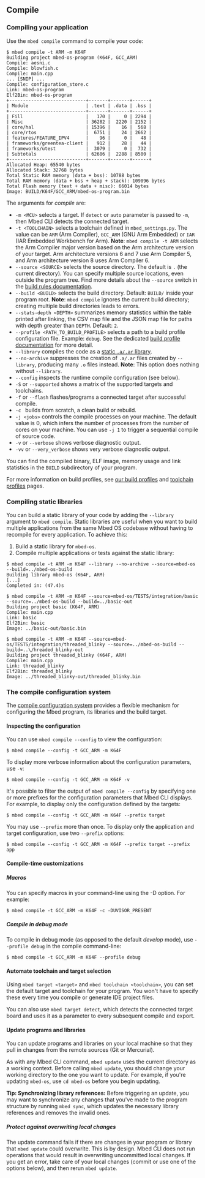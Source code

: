 ## Compile

### Compiling your application

Use the `mbed compile` command to compile your code:

```
$ mbed compile -t ARM -m K64F
Building project mbed-os-program (K64F, GCC_ARM)
Compile: aesni.c
Compile: blowfish.c
Compile: main.cpp
... [SNIP] ...
Compile: configuration_store.c
Link: mbed-os-program
Elf2Bin: mbed-os-program
+----------------------------+-------+-------+------+
| Module                     | .text | .data | .bss |
+----------------------------+-------+-------+------+
| Fill                       |   170 |     0 | 2294 |
| Misc                       | 36282 |  2220 | 2152 |
| core/hal                   | 15396 |    16 |  568 |
| core/rtos                  |  6751 |    24 | 2662 |
| features/FEATURE_IPV4      |    96 |     0 |   48 |
| frameworks/greentea-client |   912 |    28 |   44 |
| frameworks/utest           |  3079 |     0 |  732 |
| Subtotals                  | 62686 |  2288 | 8500 |
+----------------------------+-------+-------+------+
Allocated Heap: 65540 bytes
Allocated Stack: 32768 bytes
Total Static RAM memory (data + bss): 10788 bytes
Total RAM memory (data + bss + heap + stack): 109096 bytes
Total Flash memory (text + data + misc): 66014 bytes
Image: BUILD/K64F/GCC_ARM/mbed-os-program.bin
```

The arguments for *compile* are:

- `-m <MCU>` selects a target. If `detect` or `auto` parameter is passed to `-m`, then Mbed CLI detects the connected target.
- `-t <TOOLCHAIN>` selects a toolchain defined in `mbed_settings.py`. The value can be `ARM` (Arm Compiler), `GCC_ARM` (GNU Arm Embedded) or `IAR` (IAR Embedded Workbench for Arm).
   <span class="notes">**Note**: `mbed compile -t ARM` selects the Arm Compiler major version based on the Arm architecture version of your target. Arm architecture versions 6 and 7 use Arm Compiler 5, and Arm architecture version 8 uses Arm Compiler 6.</span>
- `--source <SOURCE>` selects the source directory. The default is `.` (the current directory). You can specify multiple source locations, even outside the program tree. Find more details about the `--source` switch in the [build rules documentation](../tools/mbed-os-build-rules.html).
- `--build <BUILD>` selects the build directory. Default: `BUILD/` inside your program root.
   <span class="notes">**Note**: `mbed compile` ignores the current build directory; creating multiple build directories leads to errors.</span>
- `--stats-depth <DEPTH>` summarizes memory statistics within the table printed after linking, the CSV map file and the JSON map file for paths with depth greater than `DEPTH`. Default: `2`.
- `--profile <PATH_TO_BUILD_PROFILE>` selects a path to a build profile configuration file. Example: `debug`. See the dedicated [build profile documentation](../tools/CLI/build-profiles.html) for more detail.
- `--library` compiles the code as a [static `.a/.ar` library](#compiling-static-libraries).
- `--no-archive` suppresses the creation of `.a/.ar` files created by `--library`, producing many `.o` files instead.
   <span class="notes">**Note**: This option does nothing without `--library`.</span>
- `--config` inspects the runtime compile configuration (see below).
- `-S` or `--supported` shows a matrix of the supported targets and toolchains.
- `-f` or `--flash` flashes/programs a connected target after successful compile.
- `-c ` builds from scratch, a clean build or rebuild.
- `-j <jobs>` controls the compile processes on your machine. The default value is 0, which infers the number of processes from the number of cores on your machine. You can use `-j 1` to trigger a sequential compile of source code.
- `-v` or `--verbose` shows verbose diagnostic output.
- `-vv` or `--very_verbose` shows very verbose diagnostic output.

You can find the compiled binary, ELF image, memory usage and link statistics in the `BUILD` subdirectory of your program.

For more information on build profiles, see [our build profiles](build-profiles.html) and [toolchain profiles](toolchain-profiles.html) pages.

### Compiling static libraries

You can build a static library of your code by adding the `--library` argument to `mbed compile`. Static libraries are useful when you want to build multiple applications from the same Mbed OS codebase without having to recompile for every application. To achieve this:

1. Build a static library for `mbed-os`.
2. Compile multiple applications or tests against the static library:

```
$ mbed compile -t ARM -m K64F --library --no-archive --source=mbed-os --build=../mbed-os-build
Building library mbed-os (K64F, ARM)
[...]
Completed in: (47.4)s

$ mbed compile -t ARM -m K64F --source=mbed-os/TESTS/integration/basic --source=../mbed-os-build --build=../basic-out
Building project basic (K64F, ARM)
Compile: main.cpp
Link: basic
Elf2Bin: basic
Image: ../basic-out/basic.bin

$ mbed compile -t ARM -m K64F --source=mbed-os/TESTS/integration/threaded_blinky --source=../mbed-os-build --build=..\/hreaded_blinky-out
Building project threaded_blinky (K64F, ARM)
Compile: main.cpp
Link: threaded_blinky
Elf2Bin: threaded_blinky
Image: ../threaded_blinky-out/threaded_blinky.bin
```

### The compile configuration system

The [compile configuration system](configuring-tools.html) provides a flexible mechanism for configuring the Mbed program, its libraries and the build target.

#### Inspecting the configuration

You can use `mbed compile --config` to view the configuration:

```
$ mbed compile --config -t GCC_ARM -m K64F
```

To display more verbose information about the configuration parameters, use `-v`:

```
$ mbed compile --config -t GCC_ARM -m K64F -v
```

It's possible to filter the output of `mbed compile --config` by specifying one or more prefixes for the configuration parameters that Mbed CLI displays. For example, to display only the configuration defined by the targets:

```
$ mbed compile --config -t GCC_ARM -m K64F --prefix target
```

You may use `--prefix` more than once. To display only the application and target configuration, use two `--prefix` options:

```
$ mbed compile --config -t GCC_ARM -m K64F --prefix target --prefix app
```

#### Compile-time customizations

##### Macros

You can specify macros in your command-line using the -D option. For example:

```
$ mbed compile -t GCC_ARM -m K64F -c -DUVISOR_PRESENT
```

##### Compile in debug mode

To compile in debug mode (as opposed to the default *develop* mode), use `--profile debug` in the compile command-line:

```
$ mbed compile -t GCC_ARM -m K64F --profile debug
```


#### Automate toolchain and target selection

Using `mbed target <target>` and `mbed toolchain <toolchain>`, you can set the default target and toolchain for your program. You won't have to specify these every time you compile or generate IDE project files.

You can also use `mbed target detect`, which detects the connected target board and uses it as a parameter to every subsequent compile and export.

#### Update programs and libraries

You can update programs and libraries on your local machine so that they pull in changes from the remote sources (Git or Mercurial).

As with any Mbed CLI command, `mbed update` uses the current directory as a working context. Before calling `mbed update`, you should change your working directory to the one you want to update. For example, if you're updating `mbed-os`, use `cd mbed-os` before you begin updating.

<span class="tips">**Tip: Synchronizing library references:** Before triggering an update, you may want to synchronize any changes that you've made to the program structure by running `mbed sync`, which updates the necessary library references and removes the invalid ones.</span>

##### Protect against overwriting local changes

The update command fails if there are changes in your program or library that `mbed update` could overwrite. This is by design. Mbed CLI does not run operations that would result in overwriting uncommitted local changes. If you get an error, take care of your local changes (commit or use one of the options below), and then rerun `mbed update`.
